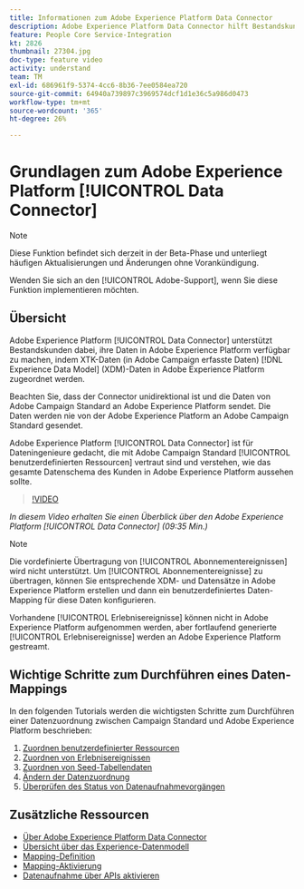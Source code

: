 ```yaml
---
title: Informationen zum Adobe Experience Platform Data Connector
description: Adobe Experience Platform Data Connector hilft Bestandskunden, ihre Daten in Adobe Experience Platform verfügbar zu machen, indem XTK-Daten (in Campaign erfasste Daten) den XDM-Daten (Experience-Datenmodell) in Adobe Experience Platform zugeordnet werden.
feature: People Core Service-Integration
kt: 2826
thumbnail: 27304.jpg
doc-type: feature video
activity: understand
team: TM
exl-id: 686961f9-5374-4cc6-8b36-7ee0584ea720
source-git-commit: 64940a739897c3969574dcf1d1e36c5a986d0473
workflow-type: tm+mt
source-wordcount: '365'
ht-degree: 26%

---
```


# Grundlagen zum Adobe Experience Platform [!UICONTROL Data Connector]

>[!NOTE]
>
>Diese Funktion befindet sich derzeit in der Beta-Phase und unterliegt häufigen Aktualisierungen und Änderungen ohne Vorankündigung.
>
>Wenden Sie sich an den [!UICONTROL Adobe-Support], wenn Sie diese Funktion implementieren möchten.

## Übersicht

Adobe Experience Platform [!UICONTROL Data Connector] unterstützt Bestandskunden dabei, ihre Daten in Adobe Experience Platform verfügbar zu machen, indem XTK-Daten (in Adobe Campaign erfasste Daten) [!DNL Experience Data Model] (XDM)-Daten in Adobe Experience Platform zugeordnet werden.

Beachten Sie, dass der Connector unidirektional ist und die Daten von Adobe Campaign Standard an Adobe Experience Platform sendet. Die Daten werden nie von der Adobe Experience Platform an Adobe Campaign Standard gesendet.

Adobe Experience Platform [!UICONTROL Data Connector] ist für Dateningenieure gedacht, die mit Adobe Campaign Standard [!UICONTROL benutzerdefinierten Ressourcen] vertraut sind und verstehen, wie das gesamte Datenschema des Kunden in Adobe Experience Platform aussehen sollte.

>[!VIDEO](https://video.tv.adobe.com/v/27304?quality=12)

*In diesem Video erhalten Sie einen Überblick über den Adobe Experience Platform  [!UICONTROL Data Connector]  (09:35 Min.)*

>[!NOTE]
>
>Die vordefinierte Übertragung von [!UICONTROL Abonnementereignissen] wird nicht unterstützt. Um [!UICONTROL Abonnementereignisse] zu übertragen, können Sie entsprechende XDM- und Datensätze in Adobe Experience Platform erstellen und dann ein benutzerdefiniertes Daten-Mapping für diese Daten konfigurieren.
>
>Vorhandene [!UICONTROL Erlebnisereignisse] können nicht in Adobe Experience Platform aufgenommen werden, aber fortlaufend generierte [!UICONTROL Erlebnisereignisse] werden an Adobe Experience Platform gestreamt.

## Wichtige Schritte zum Durchführen eines Daten-Mappings

In den folgenden Tutorials werden die wichtigsten Schritte zum Durchführen einer Datenzuordnung zwischen Campaign Standard und Adobe Experience Platform beschrieben:

1. [Zuordnen benutzerdefinierter Ressourcen](/help/administrating/adobe-experience-platform-data-connector/mapping-custom-resources.md)
2. [Zuordnen von Erlebnisereignissen](/help/administrating/adobe-experience-platform-data-connector/mapping-experience-events.md)
3. [Zuordnen von Seed-Tabellendaten](/help/administrating/adobe-experience-platform-data-connector/mapping-seed-table-data.md)
4. [Ändern der Datenzuordnung](/help/administrating/adobe-experience-platform-data-connector/modifying-data-mapping.md)
5. [Überprüfen des Status von Datenaufnahmevorgängen](/help/administrating/adobe-experience-platform-data-connector/checking-status-of-data-ingestion-jobs.md)

## Zusätzliche Ressourcen

* [Über Adobe Experience Platform Data Connector](https://docs.adobe.com/content/help/en/campaign-standard/using/administrating/mapping-campaign-and-aep-data/aep-about-data-connector.html)
* [Übersicht über das Experience-Datenmodell](https://docs.adobe.com/content/help/en/campaign-standard/using/administrating/mapping-campaign-and-aep-data/aep-data-model-overview.html)
* [Mapping-Definition](https://experienceleague.adobe.com/docs/campaign-standard/using/integrating-with-adobe-cloud/adobe-experience-platform/data-connector/aep-mapping-definition.html)
* [Mapping-Aktivierung](https://experienceleague.adobe.com/docs/campaign-standard/using/integrating-with-adobe-cloud/adobe-experience-platform/data-connector/aep-mapping-activation.html)
* [Datenaufnahme über APIs aktivieren](https://experienceleague.adobe.com/docs/campaign-standard/using/integrating-with-adobe-cloud/adobe-experience-platform/data-connector/aep-triggering-data-ingestion.html)
